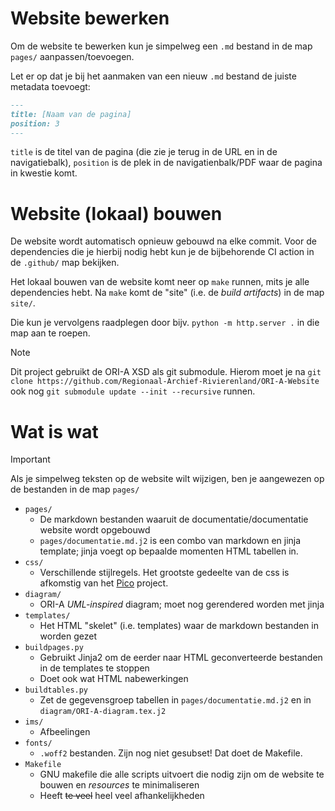 # Website bewerken

Om de website te bewerken kun je simpelweg een `.md` bestand in de map `pages/` aanpassen/toevoegen.

Let er op dat je bij het aanmaken van een nieuw `.md` bestand de juiste metadata toevoegt:

``` markdown
---
title: [Naam van de pagina]
position: 3
---
```

`title` is de titel van de pagina (die zie je terug in de URL en in de navigatiebalk), `position` is de plek in de navigatienbalk/PDF waar de pagina in kwestie komt.


# Website (lokaal) bouwen

De website wordt automatisch opnieuw gebouwd na elke commit. Voor de dependencies die je hierbij nodig hebt kun je de bijbehorende CI action in de `.github/` map bekijken.


Het lokaal bouwen van de website komt neer op `make` runnen, mits je alle dependencies hebt. Na `make` komt de "site" (i.e. de _build artifacts_) in de map `site/`. 

Die kun je vervolgens raadplegen door bijv. `python -m http.server .` in die map aan te roepen.

> [!NOTE]
> Dit project gebruikt de ORI-A XSD als git submodule. Hierom moet je na `git clone https://github.com/Regionaal-Archief-Rivierenland/ORI-A-Website`  ook nog `git submodule update --init --recursive` runnen.

# Wat is wat

> [!IMPORTANT]
> Als je simpelweg teksten op de website wilt wijzigen, ben je aangewezen op de bestanden in de map `pages/`

* `pages/`
  * De markdown bestanden waaruit de documentatie/documentatie website wordt opgebouwd
  * `pages/documentatie.md.j2` is een combo van markdown en jinja template; jinja voegt op bepaalde momenten HTML tabellen in.
* `css/`
  * Verschillende stijlregels. Het grootste gedeelte van de css is afkomstig van het [Pico](https://picocss.com/docs) project.
* `diagram/`
  * ORI-A _UML-inspired_ diagram; moet nog gerendered worden met jinja
* `templates/`
  * Het HTML "skelet" (i.e. templates) waar de markdown bestanden in worden gezet
* `buildpages.py`
  * Gebruikt Jinja2 om de eerder naar HTML geconverteerde bestanden in de templates te stoppen
  * Doet ook wat HTML nabewerkingen
* `buildtables.py`
  * Zet de gegevensgroep tabellen in `pages/documentatie.md.j2` en in `diagram/ORI-A-diagram.tex.j2`
* `ims/`
  * Afbeelingen
* `fonts/`
  * `.woff2` bestanden. Zijn nog niet gesubset! Dat doet de Makefile.
* `Makefile`
  * GNU makefile die alle scripts uitvoert die nodig zijn om de website te bouwen en _resources_ te minimaliseren
  * Heeft ~~te veel~~ heel veel afhankelijkheden

